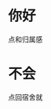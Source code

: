 
# 你好
点和归属感

# 不会
点回宿舍就



<!-- ##{"script":"<script src='https://blog.meekdai.com/Gmeek/plugins/GmeekTOC.js'></script>"}## -->
